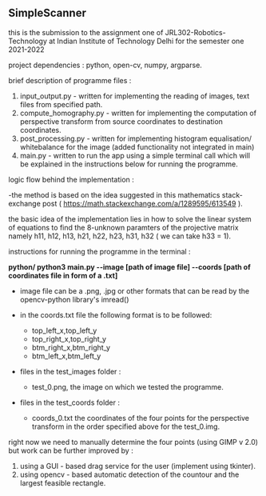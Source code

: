 ## SimpleScanner
this is the submission to the assignment one of JRL302-Robotics-Technology at Indian Institute of Technology Delhi for the semester one 2021-2022

project dependencies : 
python, open-cv, numpy, argparse.

brief description of programme files :

1) input_output.py - written for implementing the reading of images, text files from specified path.
2) compute_homography.py - written for implementing the computation of perspective transform from source coordinates to destination coordinates.
3) post_processing.py - written for implementing histogram equalisation/ whitebalance for the image (added functionality not integrated in main)
4) main.py - written to run the app using a simple terminal call which will be explained in the instructions below for running the programme.


logic flow behind the implementation :

-the method is based on the idea suggested in this mathematics stack-exchange post ( https://math.stackexchange.com/a/1289595/613549 ).

the basic idea of the implementation lies in how to solve the linear system of equations to find the 8-unknown paramters of the projective matrix namely h11, h12, h13, h21, h22, h23, h31, h32 ( we can take h33 = 1). 


</b>instructions for running the programme in the terminal :</b>

<b>python/ python3 main.py --image [path of image file] --coords [path of coordinates file in form of a .txt]</b>

- image file can be a .png, .jpg or other formats that can be read by the opencv-python library's imread()
- in the coords.txt file the following format is to be followed: 
  - top_left_x,top_left_y
  - top_right_x,top_right_y
  - btm_right_x,btm_right_y
  - btm_left_x,btm_left_y

- files in the test_images folder : 
  - test_0.png, the image on which we tested the programme.
- files in the test_coords folder : 
  - coords_0.txt the coordinates of the four points for the perspective transform in the order specified above for the test_0.img.


right now we need to manually determine the four points (using GIMP v 2.0) but work can be further improved by :
1) using a GUI - based drag service for the user (implement using tkinter).
2) using opencv - based automatic detection of the countour and the largest feasible rectangle.
